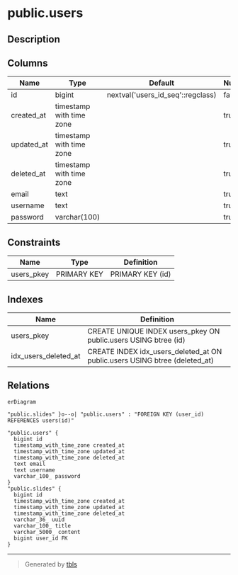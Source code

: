 # public.users

## Description

## Columns

| Name       | Type                     | Default                           | Nullable | Children                          | Parents | Comment |
| ---------- | ------------------------ | --------------------------------- | -------- | --------------------------------- | ------- | ------- |
| id         | bigint                   | nextval('users_id_seq'::regclass) | false    | [public.slides](public.slides.md) |         |         |
| created_at | timestamp with time zone |                                   | true     |                                   |         |         |
| updated_at | timestamp with time zone |                                   | true     |                                   |         |         |
| deleted_at | timestamp with time zone |                                   | true     |                                   |         |         |
| email      | text                     |                                   | true     |                                   |         |         |
| username   | text                     |                                   | true     |                                   |         |         |
| password   | varchar(100)             |                                   | true     |                                   |         |         |

## Constraints

| Name       | Type        | Definition       |
| ---------- | ----------- | ---------------- |
| users_pkey | PRIMARY KEY | PRIMARY KEY (id) |

## Indexes

| Name                 | Definition                                                                 |
| -------------------- | -------------------------------------------------------------------------- |
| users_pkey           | CREATE UNIQUE INDEX users_pkey ON public.users USING btree (id)            |
| idx_users_deleted_at | CREATE INDEX idx_users_deleted_at ON public.users USING btree (deleted_at) |

## Relations

```mermaid
erDiagram

"public.slides" }o--o| "public.users" : "FOREIGN KEY (user_id) REFERENCES users(id)"

"public.users" {
  bigint id
  timestamp_with_time_zone created_at
  timestamp_with_time_zone updated_at
  timestamp_with_time_zone deleted_at
  text email
  text username
  varchar_100_ password
}
"public.slides" {
  bigint id
  timestamp_with_time_zone created_at
  timestamp_with_time_zone updated_at
  timestamp_with_time_zone deleted_at
  varchar_36_ uuid
  varchar_100_ title
  varchar_5000_ content
  bigint user_id FK
}
```

---

> Generated by [tbls](https://github.com/k1LoW/tbls)
